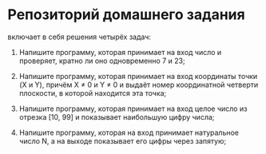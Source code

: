 # Репозиторий домашнего задания 

включает в себя решения четырёх задач:

1. Напишите программу, которая принимает на вход число и проверяет, кратно ли оно одновременно 7 и 23;

2. Напишите программу, которая принимает на вход координаты точки (X и Y), причём X ≠ 0 и Y ≠ 0 и выдаёт номер координатной четверти плоскости, в которой находится эта точка;

3. Напишите программу, которая принимает на вход целое число из отрезка [10, 99] и показывает наибольшую цифру числа;

4. Напишите программу, которая на вход принимает натуральное число N, а на выходе показывает его цифры через запятую;